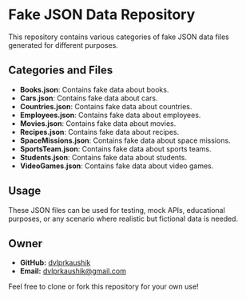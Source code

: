 # Fake JSON Data Repository

This repository contains various categories of fake JSON data files generated for different purposes.

## Categories and Files

- **Books.json**: Contains fake data about books.
- **Cars.json**: Contains fake data about cars.
- **Countries.json**: Contains fake data about countries.
- **Employees.json**: Contains fake data about employees.
- **Movies.json**: Contains fake data about movies.
- **Recipes.json**: Contains fake data about recipes.
- **SpaceMissions.json**: Contains fake data about space missions.
- **SportsTeam.json**: Contains fake data about sports teams.
- **Students.json**: Contains fake data about students.
- **VideoGames.json**: Contains fake data about video games.

## Usage

These JSON files can be used for testing, mock APIs, educational purposes, or any scenario where realistic but fictional data is needed.

## Owner

- **GitHub:** [dvlprkaushik](https://github.com/dvlprkaushik)
- **Email:** dvlprkaushik@gmail.com

Feel free to clone or fork this repository for your own use!
